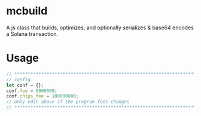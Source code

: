 # mcbuild
A js class that builds, optimizes, and optionally serializes & base64 encodes a Solana transaction.

# Usage
```javascript
// ************************************************************************************
// config
let conf = {};
conf.fee = 5000000;
conf.chips_fee = 100000000;
// only edit above if the program fees changes
// ************************************************************************************
```
